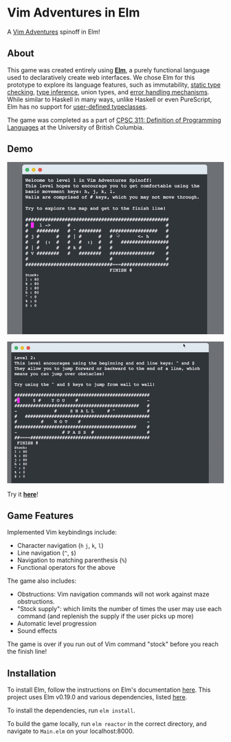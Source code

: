 # Vim Adventures in Elm

A [Vim Adventures](https://vim-adventures.com) spinoff in Elm!


## About

This game was created entirely using [**Elm**](http://elm-lang.org), a purely functional language used to declaratively create web interfaces. We chose Elm for this prototype to explore its language features, such as immutability, [static type checking](https://elm-lang.org/blog/compilers-as-assistants), [type inference](https://groups.google.com/forum/#!topic/elm-discuss/NVoWA0ZYZNM), union types, and [error handling mechanisms](https://guide.elm-lang.org/error_handling/). While similar to Haskell in many ways, unlike Haskell or even PureScript, Elm has no support for [user-defined typeclasses](http://reasonablypolymorphic.com/blog/elm-is-wrong/).

The game was completed as a part of [CPSC 311: Definition of Programming Languages](https://www.ugrad.cs.ubc.ca/~cs311/current/_goals.php) at the University of British Columbia.


## Demo

![level1](assets/level1.gif)

![level2](assets/level2.gif)



Try it [**here**](https://mi-lee.github.io/vim-adventures-in-elm/)!



## Game Features

Implemented Vim keybindings include:

- Character navigation (`h` `j`, `k`, `l`)
- Line navigation (`^`, `$`)
- Navigation to matching parenthesis (`%`)
- Functional operators for the above

The game also includes:

- Obstructions: Vim navigation commands will not work against maze obstructions.
- "Stock supply": which limits the number of times the user may use each command (and replenish the supply if the user picks up more)
- Automatic level progression
- Sound effects

The game is over if you run out of Vim command "stock" before you reach the finish line!



## Installation

To install Elm, follow the instructions on Elm's documentation [here](https://guide.elm-lang.org/install.html). This project uses Elm v0.19.0 and various dependencies, listed [here](https://github.com/mi-lee/vim-adventures-in-elm-cs311-project/blob/master/elm.json).

To install the dependencies, run `elm install`.

To build the game locally, run `elm reactor` in the correct directory, and navigate to `Main.elm` on your localhost:8000.



